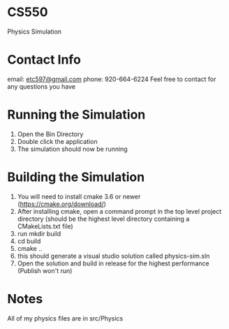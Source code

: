 # CS550
Physics Simulation

# Contact Info
email: etc597@gmail.com
phone: 920-664-6224
Feel free to contact for any questions you have

# Running the Simulation
1. Open the Bin Directory
2. Double click the application
3. The simulation should now be running

# Building the Simulation
1. You will need to install cmake 3.6 or newer (https://cmake.org/download/)
2. After installing cmake, open a command prompt in the top level project directory (should be the highest level directory containing a CMakeLists.txt file)
3. run mkdir build
4. cd build
5. cmake ..
6. this should generate a visual studio solution called physics-sim.sln
7. Open the solution and build in release for the highest performance (Publish won't run)

# Notes
All of my physics files are in src/Physics
